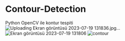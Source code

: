 # Contour-Detection
Python OpenCV ile kontur tespiti
![Uploading Ekran görüntüsü 2023-07-19 131836.jpg…]()
![Ekran görüntüsü 2023-07-19 131806](https://github.com/erdemttas/Contour-Detection/assets/100941281/501f7d5d-2a06-4ca1-9eb2-59cc76d82e09)
![contour](https://github.com/erdemttas/Contour-Detection/assets/100941281/08904599-130b-4e7e-99ae-9c72fb66c0b8)
